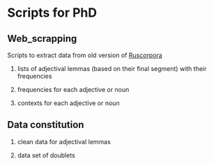 # Scripts for PhD

## Web_scrapping

Scripts to extract data from old version of [Ruscorpora](https://ruscorpora.ru/old/search-main.html)

1. lists of adjectival lemmas (based on their final segment) with their frequencies

2. frequencies for each adjective or noun

3. contexts for each adjective or noun

## Data constitution

1. clean data for adjectival lemmas

2. data set of doublets
